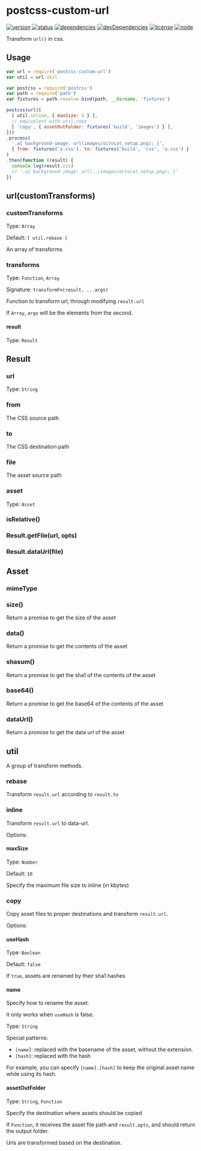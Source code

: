# postcss-custom-url
[![version](https://img.shields.io/npm/v/postcss-custom-url.svg)](https://www.npmjs.org/package/postcss-custom-url)
[![status](https://travis-ci.org/reducejs/postcss-custom-url.svg?branch=master)](https://travis-ci.org/reducejs/postcss-custom-url)
[![dependencies](https://david-dm.org/reducejs/postcss-custom-url.svg)](https://david-dm.org/reducejs/postcss-custom-url)
[![devDependencies](https://david-dm.org/reducejs/postcss-custom-url/dev-status.svg)](https://david-dm.org/reducejs/postcss-custom-url#info=devDependencies)
[![license](https://img.shields.io/npm/l/postcss-custom-url.svg)](https://www.npmjs.org/package/postcss-custom-url)
[![node](https://img.shields.io/node/v/postcss-custom-url.svg)](https://www.npmjs.org/package/postcss-custom-url)

Transform `url()` in css.

## Usage

```javascript
var url = require('postcss-custom-url')
var util = url.util

var postcss = require('postcss')
var path = require('path')
var fixtures = path.resolve.bind(path, __dirname, 'fixtures')

postcss(url([
  [ util.inline, { maxSize: 5 } ],
  // equivalent with util.copy
  [ 'copy', { assetOutFolder: fixtures('build', 'images') } ],
]))
.process(
  '.a{ background-image: url(images/octocat_setup.png); }',
  { from: fixtures('a.css'), to: fixtures('build', 'css', 'a.css') }
)
.then(function (result) {
  console.log(result.css)
  // '.a{ background-image: url(../images/octocat_setup.png); }'
})

```

## url(customTransforms)

### customTransforms

Type: `Array`

Default: `[ util.rebase ]`

An array of transforms

### transforms

Type: `Function`, `Array`

Signature: `transformFn(result, ...args)`

Function to transform url,
through modifying  `result.url`

If `Array`, `args` will be the elements from the second.

#### result

Type: `Result`

## Result

### url

Type: `String`

### from

The CSS source path

### to

The CSS destination path

### file

The asset source path

### asset

Type: `Asset`

### isRelative()

### Result.getFile(url, opts)

### Result.dataUrl(file)

## Asset

### mimeType

### size()

Return a promise to get the size of the asset

### data()

Return a promise to get the contents of the asset

### shasum()

Return a promise to get the sha1 of the contents of the asset

### base64()

Return a promise to get the base64 of the contents of the asset

### dataUrl()

Return a promise to get the data url of the asset

## util

A group of transform methods.

### rebase

Transform `result.url` according to `result.to`


### inline

Transform `result.url` to data-url.

Options:

#### maxSize

Type: `Number`

Default: `10`

Specify the maximum file size to inline (in kbytes)

### copy

Copy asset files to proper destinations and transform `result.url`.

Options:

#### useHash

Type: `Boolean`

Default: `false`

If `true`, assets are renamed by their sha1 hashes

#### name
Specify how to rename the asset.

It only works when `useHash` is false.

Type: `String`

Special patterns:

* `[name]`: replaced with the basename of the asset, without the extension.
* `[hash]`: replaced with the hash

For example, you can specify `[name].[hash]` to keep the original asset name while using its hash.

#### assetOutFolder

Type: `String`, `Function`

Specify the destination where assets should be copied

If `Function`, it receives the asset file path and `result.opts`,
and should return the output folder.

Urls are transformed based on the destination.

